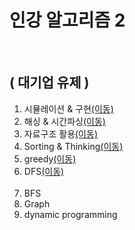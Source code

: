 # 인강 알고리즘 2
<br/>

## ( 대기업 유제 )<br/>

1. 시뮬레이션 & 구현[(이동)](https://github.com/malvr00/Java-algorithm/tree/master/lecture2/stap1)<br/>
2. 해싱 & 시간파싱[(이동)](https://github.com/malvr00/Java-algorithm/tree/master/lecture2/stap2)<br/>
3. 자료구조 활용[(이동)](https://github.com/malvr00/Java-algorithm/tree/master/lecture2/stap3)<br/>
4. Sorting & Thinking[(이동)](https://github.com/malvr00/Java-algorithm/tree/master/lecture2/stap4)<br/>
5. greedy[(이동)](https://github.com/malvr00/Java-algorithm/tree/master/lecture2/stap5)<br/>
6. DFS[(이동)](https://github.com/malvr00/Java-algorithm/tree/master/lecture2/stap6)<br/><br/>
7. BFS<br/>
8. Graph<br/>
9. dynamic programming<br/>
   <br/>
